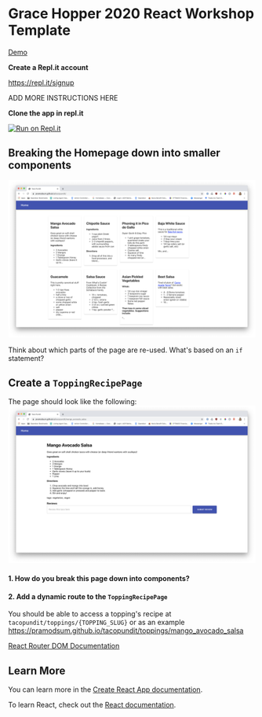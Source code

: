 # Grace Hopper 2020 React Workshop Template

[Demo](https://pramodsum.github.io/tacopundit/)

**Create a Repl.it account**

https://repl.it/signup

ADD MORE INSTRUCTIONS HERE

**Clone the app in repl.it**

[![Run on Repl.it](https://repl.it/badge/github/pramodsum/GHC20-React-Template)](https://repl.it/github/pramodsum/GHC20-React-Template)

## Breaking the Homepage down into smaller components

![Homepage](https://github.com/pramodsum/GHC20-React-Template/blob/master/images/Screen%20Shot%202020-03-19%20at%202.16.17%20PM.png?raw=true)

Think about which parts of the page are re-used. What's based on an `if` statement? 


## Create a `ToppingRecipePage`

The page should look like the following: 
![Topping Recipe Page Screenshot](https://github.com/pramodsum/GHC20-React-Template/blob/master/images/Screen%20Shot%202020-03-19%20at%202.16.35%20PM.png?raw=true)


#### 1. How do you break this page down into components?


#### 2. Add a dynamic route to the `ToppingRecipePage`

You should be able to access a topping's recipe at `tacopundit/toppings/{TOPPING_SLUG}` or as an example https://pramodsum.github.io/tacopundit/toppings/mango_avocado_salsa

[React Router DOM Documentation](https://reacttraining.com/react-router/web/guides/primary-components)




## Learn More

You can learn more in the [Create React App documentation](https://facebook.github.io/create-react-app/docs/getting-started).

To learn React, check out the [React documentation](https://reactjs.org/).
